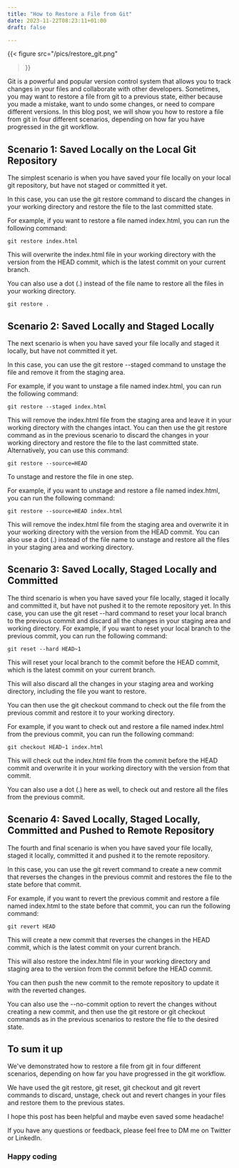 ```yaml
--- 
title: "How to Restore a File from Git" 
date: 2023-11-22T08:23:11+01:00 
draft: false

---
```


{{< figure
  src="/pics/restore_git.png"
>}}

Git is a powerful and popular version control system that allows you to track changes in your files and collaborate with other developers. Sometimes, you may want to restore a file from git to a previous state, either because you made a mistake, want to undo some changes, or need to compare different versions. In this blog post, we will show you how to restore a file from git in four different scenarios, depending on how far you have progressed in the git workflow.

## Scenario 1: Saved Locally on the Local Git Repository

The simplest scenario is when you have saved your file locally on your local git repository, but have not staged or committed it yet.

In this case, you can use the git restore command to discard the changes in your working directory and restore the file to the last committed state.

For example, if you want to restore a file named index.html, you can run the following command:

```
git restore index.html
```

This will overwrite the index.html file in your working directory with the version from the HEAD commit, which is the latest commit on your current branch.

 You can also use a dot (.) instead of the file name to restore all the files in your working directory.

```
git restore .
```

## Scenario 2: Saved Locally and Staged Locally

The next scenario is when you have saved your file locally and staged it locally, but have not committed it yet.

In this case, you can use the git restore --staged command to unstage the file and remove it from the staging area.

For example, if you want to unstage a file named index.html, you can run the following command:

```
git restore --staged index.html
```

This will remove the index.html file from the staging area and leave it in your working directory with the changes intact. You can then use the git restore command as in the previous scenario to discard the changes in your working directory and restore the file to the last committed state. Alternatively, you can use this command:
```
git restore --source=HEAD
```
To unstage and restore the file in one step.

For example, if you want to unstage and restore a file named index.html, you can run the following command:

```
git restore --source=HEAD index.html
```

This will remove the index.html file from the staging area and overwrite it in your working directory with the version from the HEAD commit. You can also use a dot (.) instead of the file name to unstage and restore all the files in your staging area and working directory.

## Scenario 3: Saved Locally, Staged Locally and Committed

The third scenario is when you have saved your file locally, staged it locally and committed it, but have not pushed it to the remote repository yet. In this case, you can use the git reset --hard command to reset your local branch to the previous commit and discard all the changes in your staging area and working directory. For example, if you want to reset your local branch to the previous commit, you can run the following command:

```
git reset --hard HEAD~1
```

This will reset your local branch to the commit before the HEAD commit, which is the latest commit on your current branch.

This will also discard all the changes in your staging area and working directory, including the file you want to restore.

You can then use the git checkout command to check out the file from the previous commit and restore it to your working directory.

For example, if you want to check out and restore a file named index.html from the previous commit, you can run the following command:

```
git checkout HEAD~1 index.html
```

This will check out the index.html file from the commit before the HEAD commit and overwrite it in your working directory with the version from that commit.

You can also use a dot (.) here as well, to check out and restore all the files from the previous commit.

## Scenario 4: Saved Locally, Staged Locally, Committed and Pushed to Remote Repository

The fourth and final scenario is when you have saved your file locally, staged it locally, committed it and pushed it to the remote repository.

In this case, you can use the git revert command to create a new commit that reverses the changes in the previous commit and restores the file to the state before that commit.

For example, if you want to revert the previous commit and restore a file named index.html to the state before that commit, you can run the following command:

```
git revert HEAD
```

This will create a new commit that reverses the changes in the HEAD commit, which is the latest commit on your current branch.

This will also restore the index.html file in your working directory and staging area to the version from the commit before the HEAD commit.

You can then push the new commit to the remote repository to update it with the reverted changes.

You can also use the --no-commit option to revert the changes without creating a new commit, and then use the git restore or git checkout commands as in the previous scenarios to restore the file to the desired state.

## To sum it up

We've demonstrated how to restore a file from git in four different scenarios, depending on how far you have progressed in the git workflow.

We have used the git restore, git reset, git checkout and git revert commands to discard, unstage, check out and revert changes in your files and restore them to the previous states.

I hope this post has been helpful and maybe even saved some headache!

If you have any questions or feedback, please feel free to DM me on Twitter or LinkedIn.

### Happy coding